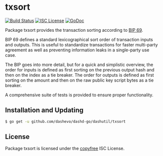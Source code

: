 txsort
======

[![Build Status](http://img.shields.io/travis/dashevo/dashd-go/dashutil.svg)](https://travis-ci.org/dashevo/dashd-go/dashutil)
[![ISC License](http://img.shields.io/badge/license-ISC-blue.svg)](http://copyfree.org)
[![GoDoc](http://img.shields.io/badge/godoc-reference-blue.svg)](http://godoc.org/github.com/dashevo/dashd-go/dashutil/txsort)

Package txsort provides the transaction sorting according
to [BIP 69](https://github.com/bitcoin/bips/blob/master/bip-0069.mediawiki).

BIP 69 defines a standard lexicographical sort order of transaction inputs and outputs. This is useful to standardize
transactions for faster multi-party agreement as well as preventing information leaks in a single-party use case.

The BIP goes into more detail, but for a quick and simplistic overview, the order for inputs is defined as first sorting
on the previous output hash and then on the index as a tie breaker. The order for outputs is defined as first sorting on
the amount and then on the raw public key script bytes as a tie breaker.

A comprehensive suite of tests is provided to ensure proper functionality.

## Installation and Updating

```bash
$ go get -u github.com/dashevo/dashd-go/dashutil/txsort
```

## License

Package txsort is licensed under the [copyfree](http://copyfree.org) ISC License.
